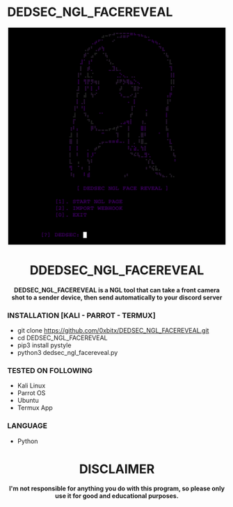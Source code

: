 
# DEDSEC_NGL_FACEREVEAL


<p align="center">
<img src="https://github.com/0xbitx/DEDSEC_NGL_FACEREVEAL/blob/main/banner.png", width="500", height="500">
</p>
<h1 align="center"> DDEDSEC_NGL_FACEREVEAL</h1>
<h4 align="center">DEDSEC_NGL_FACEREVEAL is a NGL tool that can take a front camera shot to a sender device, then send automatically to your discord server</h4>

### INSTALLATION [KALI - PARROT - TERMUX]
* git clone https://github.com/0xbitx/DEDSEC_NGL_FACEREVEAL.git
* cd DEDSEC_NGL_FACEREVEAL
* pip3 install pystyle
* python3 dedsec_ngl_facereveal.py

### TESTED ON FOLLOWING
* Kali Linux 
* Parrot OS 
* Ubuntu
* Termux App

### LANGUAGE 
* Python

<h1 align="center"> DISCLAIMER </h1>

<h4 align="center">I'm not responsible for anything you do with this program, so please only use it for good and educational purposes. </h4>
